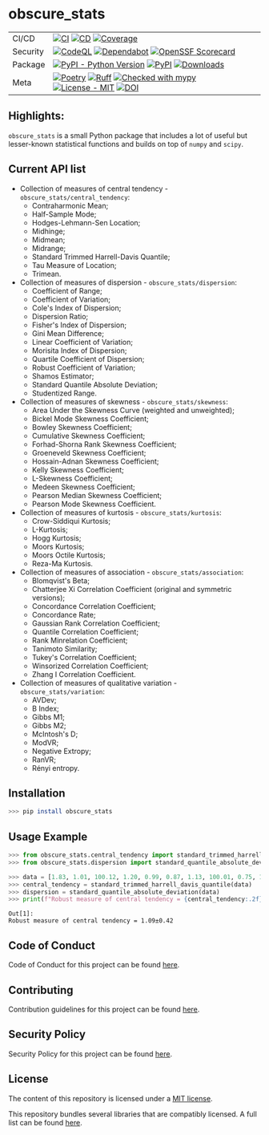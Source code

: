 # obscure_stats

| | |
| --- | --- |
| CI/CD | [![CI](https://github.com/glevv/obscure_stats/actions/workflows/package.yml/badge.svg)](https://github.com/glevv/obscure_stats/actions/workflows/package.yml) [![CD](https://github.com/glevv/obscure_stats/actions/workflows/publish.yml/badge.svg)](https://github.com/glevv/obscure_stats/actions/workflows/publish.yml) [![Coverage](https://codecov.io/github/glevv/obscure_stats/coverage.svg?branch=main)](https://codecov.io/gh/glevv/obscure_stats) |
| Security | [![CodeQL](https://github.com/glevv/obscure_stats/actions/workflows/codeql.yml/badge.svg)](https://github.com/glevv/obscure_stats/actions/workflows/codeql.yml) [![Dependabot](https://img.shields.io/badge/Dependabot-active-brightgreen.svg)](https://github.com/dependabot/dependabot-core) [![OpenSSF Scorecard](https://api.securityscorecards.dev/projects/github.com/glevv/obscure_stats/badge)](https://securityscorecards.dev/viewer/?uri=github.com/glevv/obscure_stats) |
| Package | [![PyPI - Python Version](https://img.shields.io/pypi/pyversions/obscure_stats?logo=Python)](https://pypi.org/project/obscure_stats/) [![PyPI](https://img.shields.io/pypi/v/obscure_stats?logo=PyPI)](https://pypi.org/project/obscure_stats/) [![Downloads](https://static.pepy.tech/badge/obscure_stats)](https://pepy.tech/project/obscure_stats) |
| Meta | [![Poetry](https://img.shields.io/endpoint?url=https://python-poetry.org/badge/v0.json)](https://python-poetry.org/) [![Ruff](https://img.shields.io/endpoint?url=https://raw.githubusercontent.com/astral-sh/ruff/main/assets/badge/v2.json)](https://github.com/astral-sh/ruff) [![Checked with mypy](https://www.mypy-lang.org/static/mypy_badge.svg)](https://mypy-lang.org/) [![License - MIT](https://img.shields.io/badge/license-MIT-9400d3.svg)](https://spdx.org/licenses/) [![DOI](https://zenodo.org/badge/DOI/10.5281/zenodo.10206933.svg)](https://doi.org/10.5281/zenodo.10206933)

## Highlights:

`obscure_stats` is a small Python package that includes a lot of useful but lesser-known statistical functions and builds on top of `numpy` and `scipy`.

## Current API list

- Collection of measures of central tendency - `obscure_stats/central_tendency`:
    * Contraharmonic Mean;
    * Half-Sample Mode;
    * Hodges-Lehmann-Sen Location;
    * Midhinge;
    * Midmean;
    * Midrange;
    * Standard Trimmed Harrell-Davis Quantile;
    * Tau Measure of Location;
    * Trimean.
- Collection of measures of dispersion - `obscure_stats/dispersion`:
    * Coefficient of Range;
    * Coefficient of Variation;
    * Cole's Index of Dispersion;
    * Dispersion Ratio;
    * Fisher's Index of Dispersion;
    * Gini Mean Difference;
    * Linear Coefficient of Variation;
    * Morisita Index of Dispersion;
    * Quartile Coefficient of Dispersion;
    * Robust Coefficient of Variation;
    * Shamos Estimator;
    * Standard Quantile Absolute Deviation;
    * Studentized Range.
- Collection of measures of skewness - `obscure_stats/skewness`:
    * Area Under the Skewness Curve (weighted and unweighted);
    * Bickel Mode Skewness Coefficient;
    * Bowley Skewness Coefficient;
    * Cumulative Skewness Coefficient;
    * Forhad-Shorna Rank Skewness Coefficient;
    * Groeneveld Skewness Coefficient;
    * Hossain-Adnan Skewness Coefficient;
    * Kelly Skewness Coefficient;
    * L-Skewness Coefficient;
    * Medeen Skewness Coefficient;
    * Pearson Median Skewness Coefficient;
    * Pearson Mode Skewness Coefficient.
- Collection of measures of kurtosis - `obscure_stats/kurtosis`:
    * Crow-Siddiqui Kurtosis;
    * L-Kurtosis;
    * Hogg Kurtosis;
    * Moors Kurtosis;
    * Moors Octile Kurtosis;
    * Reza-Ma Kurtosis.
- Collection of measures of association - `obscure_stats/association`:
    * Blomqvist's Beta;
    * Chatterjee Xi Correlation Coefficient (original and symmetric versions);
    * Concordance Correlation Coefficient;
    * Concordance Rate;
    * Gaussian Rank Correlation Coefficient;
    * Quantile Correlation Coefficient;
    * Rank Minrelation Coefficient;
    * Tanimoto Similarity;
    * Tukey's Correlation Coefficient;
    * Winsorized Correlation Coefficient;
    * Zhang I Correlation Coefficient.
- Collection of measures of qualitative variation - `obscure_stats/variation`:
    * AVDev;
    * B Index;
    * Gibbs M1;
    * Gibbs M2;
    * McIntosh's D;
    * ModVR;
    * Negative Extropy;
    * RanVR;
    * Rényi entropy.

## Installation

```bash
>>> pip install obscure_stats
```

## Usage Example

```python
>>> from obscure_stats.central_tendency import standard_trimmed_harrell_davis_quantile
>>> from obscure_stats.dispersion import standard_quantile_absolute_deviation

>>> data = [1.83, 1.01, 100.12, 1.20, 0.99, 0.87, 1.13, 100.01, 0.75, 1.03]
>>> central_tendency = standard_trimmed_harrell_davis_quantile(data)
>>> dispersion = standard_quantile_absolute_deviation(data)
>>> print(f"Robust measure of central tendency = {central_tendency:.2f}±{dispersion:.2f}")
```

```
Out[1]:
Robust measure of central tendency = 1.09±0.42
```

## Code of Conduct

Code of Conduct for this project can be found [here](CODE_OF_CONDUCT.md).

## Contributing

Contribution guidelines for this project can be found [here](CONTRIBUTING.md).

## Security Policy

Security Policy for this project can be found [here](SECURITY.md).

## License

The content of this repository is licensed under a [MIT license](https://github.com/glevv/obscure_stats/blob/main/LICENSE.txt).

This repository bundles several libraries that are compatibly licensed. A full list can be found [here](https://github.com/glevv/obscure_stats/blob/main/LICENSES_bundled.txt).